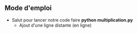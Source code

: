 ## Mode d'emploi
* Salut pour lancer notre code faire **python multiplication.py**
  * Ajout d'une ligne distante (en ligne)
